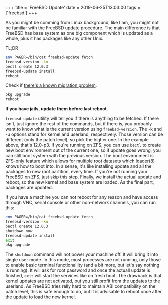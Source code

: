 +++
title = 'FreeBSD Update'
date = 2019-06-25T13:03:00
tags = ['freebsd']
+++


As you might be comming from Linux background, like I am, you might not be
familiar with the FreeBSD update procedure. The main difference is that FreeBSD
has base system as one big component which is updated as a whole, plus it has
packages like any other Unix.

TL;DR
```sh
env PAGER=/bin/cat freebsd-update fetch
freebsd-version -ku
bectl create 12.0.3
freebsd-update install
reboot
```
Check if [there's a known migration problem](https://svnweb.freebsd.org/ports/head/UPDATING?view=markup).
```sh
pkg upgrade
reboot
```
**If you have jails, update them before last reboot**.

`freebsd-update` utility will tell you if there is anything to be fetched. If
there isn't, just ignore the rest of the commands, but if there is, you
probably want to know what is the current version using `freebsd-version`. The
-k and -u options stand for kernel and userland, respectively. Those version
can be different (only the patch level), so pick the higher one. In the example
above, that's 12.0-p3. If you're running on ZFS, you can use `bectl` to create
new boot environment out of the current one, so if update goes wrong, you can
still boot system with the previous version. The boot environment is ZFS-only
feature which allows for multiple root datasets which loader(8) knows how to
boot into. In a sense, it's like installing update and all the packages to new
root partition, every time. If you're not running your FreeBSD on ZFS, just skip
this step. Finally, we install the actual update and reboot, so the new kernel
and base system are loaded. As the final part, packages are updated.

If you have a machine you can not reboot for any reason and have access through
VNC, serial console or other non-network channels, you can run this:

```sh
env PAGER=/bin/cat freebsd-update fetch
freebsd-version -ku
bectl create 12.0.3
shutdown now
freebsd-update install
exit
pkg upgrade
```

The `shutdown` command will not power your machine off. It will bring it into
single user mode. In this mode, most processes are not running, only those to
enable basic terminal functionallity (and a bit more, but let's say nothing is
running). It will ask for root password and once the actuall update is finished,
`exit` will start the services like on fresh boot. The drawback is that kernel
updates are not activated, but you still profit from the updates to the
userland. As FreeBSD tries relly hard to maintain ABI compatibility on the patch
level, this is safe enough to do, but it is advisable to reboot once after the
update to load the new kernel.
